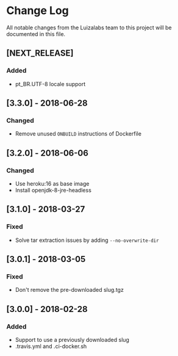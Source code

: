 # Change Log
All notable changes from the Luizalabs team to this project will be documented in this file.

## [NEXT_RELEASE]
### Added
- pt_BR.UTF-8 locale support

## [3.3.0] - 2018-06-28
### Changed
- Remove unused `ONBUILD` instructions of Dockerfile

## [3.2.0] - 2018-06-06
### Changed
- Use heroku:16 as base image
- Install openjdk-8-jre-headless

## [3.1.0] - 2018-03-27
### Fixed
- Solve tar extraction issues by adding `--no-overwrite-dir`

## [3.0.1] - 2018-03-05
### Fixed
- Don't remove the pre-downloaded slug.tgz

## [3.0.0] - 2018-02-28
### Added
- Support to use a previously downloaded slug
- .travis.yml and .ci-docker.sh
